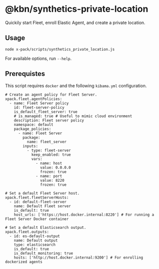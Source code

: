 # @kbn/synthetics-private-location

Quickily start Fleet, enroll Elastic Agent, and create a private location.

## Usage

```
node x-pack/scripts/synthetics_private_location.js
```

For available options, run `--help`.

## Prerequistes

This script requires `docker` and the following `kibama.yml` configuration.

```
# Create an agent policy for Fleet Server.
xpack.fleet.agentPolicies:
  - name: Fleet Server policy
    id: fleet-server-policy
    is_default_fleet_server: true
    # is_managed: true # Useful to mimic cloud environment
    description: Fleet server policy
    namespace: default
    package_policies:
      - name: Fleet Server
        package:
          name: fleet_server
        inputs:
          - type: fleet-server
            keep_enabled: true
            vars:
              - name: host
                value: 0.0.0.0
                frozen: true
              - name: port
                value: 8220
                frozen: true

# Set a default Fleet Server host.
xpack.fleet.fleetServerHosts:
  - id: default-fleet-server
    name: Default Fleet server
    is_default: true
    host_urls: ['https://host.docker.internal:8220'] # For running a Fleet Server Docker container

# Set a default Elasticsearch output.
xpack.fleet.outputs:
  - id: es-default-output
    name: Default output
    type: elasticsearch
    is_default: true
    is_default_monitoring: true
    hosts: ['http://host.docker.internal:9200'] # For enrolling dockerized agents
```
